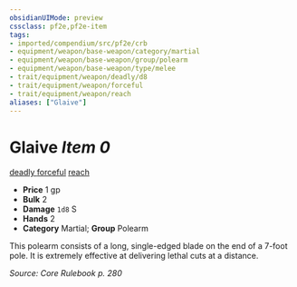 ```yaml
---
obsidianUIMode: preview
cssclass: pf2e,pf2e-item
tags:
- imported/compendium/src/pf2e/crb
- equipment/weapon/base-weapon/category/martial
- equipment/weapon/base-weapon/group/polearm
- equipment/weapon/base-weapon/type/melee 
- trait/equipment/weapon/deadly/d8
- trait/equipment/weapon/forceful
- trait/equipment/weapon/reach
aliases: ["Glaive"]
---
```

# Glaive *Item 0*  
[deadly <d8>](deadly.md)  [forceful](forceful.md)  [reach](reach.md)  

- **Price** 1 gp
- **Bulk** 2
- **Damage** `1d8` S
- **Hands** 2
- **Category** Martial; **Group** Polearm 

This polearm consists of a long, single-edged blade on the end of a 7-foot pole. It is extremely effective at delivering lethal cuts at a distance.

*Source: Core Rulebook p. 280*